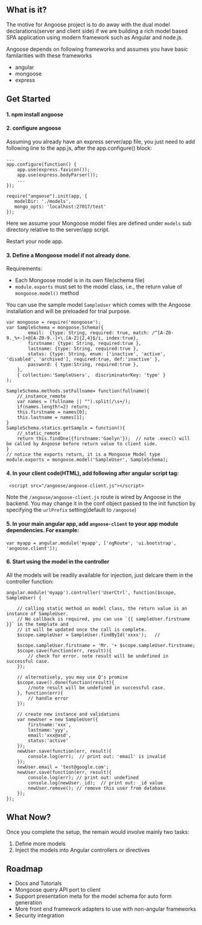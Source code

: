 ## What is it?
The motive for Angoose project is to do away with the dual model declarations(server and client side) if we are building a rich model based SPA application 
using modern framework such as Angular and node.js.  

Angoose depends on following frameworks and assumes you have basic familarities with these frameworks

* angular
* mongoose
* express

## Get Started


#### 1. npm install angoose

#### 2. configure angoose
Assuming you already have an express server/app file, you just need to add following line to the app.js, after the app.configure() block:

	...
	app.configure(function() {
		app.use(express.favicon());
		app.use(express.bodyParser());
		...
	});

    require("angoose").init(app, {
       modelDir: './models',
       mongo_opts: 'localhost:27017/test'
    });

Here we assume your Mongoose model files are defined under `models` sub directory relative to the server/app script. 

Restart your node app. 

#### 3. Define a Mongoose model if not already done. 

Requirements: 

* Each Mongoose model is in its own file(schema file)
* `module.exports` must set to the model class, i.e., the return value of `mongoose.model()` method

You can use the sample model `SampleUser` which comes with the Angoose installation and will be preloaded for trial purpose.

	var mongoose = require('mongoose');
	var SampleSchema = mongoose.Schema({
	        email:  {type: String, required: true, match: /^[A-Z0-9._%+-]+@[A-Z0-9.-]+\.[A-Z]{2,4}$/i, index:true},
	        firstname: {type: String, required:true },
	        lastname: {type: String, required:true },
	        status: {type: String, enum: ['inactive', 'active', 'disabled', 'archived'], required:true, def:'inactive' },
	        password: { type:String, required:true },
	    },
	    { collection:'SampleUsers',  discriminatorKey: 'type' }
	);
	
	SampleSchema.methods.setFullname= function(fullname){
	    //_instance_remote
	    var names = (fullname || "").split(/\s+/);
	    if(names.length!=2) return;
	    this.firstname = names[0];
	    this.lastname = names[1];
	}
	SampleSchema.statics.getSample = function(){
	    //_static_remote
	    return this.findOne({firstname:'Gaelyn'});  // note .exec() will be called by Angoose before return value to client side.
	}
	// notice the exports return, it is a Mongoose Model type
	module.exports = mongoose.model('SampleUser', SampleSchema);   


#### 4. In your client code(HTML), add following after angular script tag:

     <script src="/angoose/angoose-client.js"></script>
     
Note the `/angoose/angoose-client.js` route is wired by Angoose in the backend. You may change it in the conf object passed to the init function by specifying the
`urlPrefix` setting(default to `/angoose`)

#### 5. In your main angular app, add `angoose-client` to your app module dependencies. For example:

    var myapp = angular.module('myapp', ['ngRoute', 'ui.bootstrap', 'angoose.client']);

#### 6. Start using the model in the controller

All the models will be readily available for injection, just delcare them in the controller function:

	angular.module('myapp').controller('UserCtrl', function($scope, SampleUser) {
	
		// calling static method on model class, the return value is an instance of SampleUser. 
		// No callback is required, you can use `{{ sampleUser.firstname }}` in the template and 
		// it will be updated once the call is complete.   
		$scope.sampleUser = SampleUser.findById('xxxx');   //  
		
		$scope.sampleUser.firstname = 'Mr. '+ $scope.sampleUser.firstname;
		$scope.save(function(err, result)){
			// check for error. note result will be undefined in successful case.
		});
		
		// alternatively, you may use Q's promise
		$scope.save().done(function(result){ 
			//note result will be undefined in successful case.
		}, function(err){
			// handle error
		});
		
		// create new instance and validations		
		var newUser = new SampleUser({
			firstname:'xxx',
			lastname:'yyy',
			email:'xxx@asd',
			status:'active'
		});
		newUser.save(function(err, result){
			console.log(err);  // print out: 'email' is invalid
		});
		newUser.email = 'test@google.com';
		newUser.save(function(err, result){
			console.log(err); // print out: undefined
			console.log(newUser._id);  // print out: _id value
			newUser.remove(); // remove this user from database
		});
	});
	
## What Now?
Once you complete the setup, the remain would involve mainly two tasks:

1. Define more models
2. Inject the models into Angular controllers or directives


## Roadmap

* Docs and Tutorials
* Mongoose query API port to client
* Support presentation meta for the model schema for auto form generation
* More front end framework adapters to use with non-angular frameworks 
* Security integration






